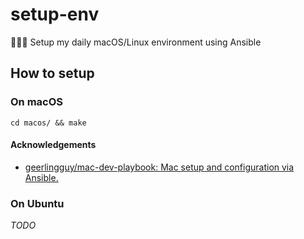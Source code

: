 # setup-env

🧑🏻‍💻 Setup my daily macOS/Linux environment using Ansible

## How to setup

### On macOS

```shell
cd macos/ && make
```

#### Acknowledgements

- [geerlingguy/mac-dev-playbook: Mac setup and configuration via Ansible.](https://github.com/geerlingguy/mac-dev-playbook)

### On Ubuntu

*TODO*
